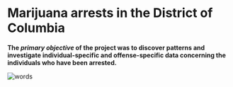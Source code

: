 # Marijuana arrests in the District of Columbia

**The *primary objective* of the project was to discover patterns and investigate individual-specific and offense-specific data concerning the individuals who have been arrested.**

![words](https://github.com/AlexYavorskaya/Marijuana-Arrests-Python/assets/84016248/56fac33f-1f20-490c-91f6-9ae84d927132)
